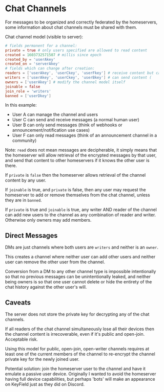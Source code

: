 
# Chat Channels

For messages to be organized and correctly federated by the homeservers, some information about chat channels must be shared with them.

Chat channel model (visible to server):

```toml
# fields permanent for a channel:
private = true # only users specified are allowed to read content
created = 1603732571507 # millis since epoch
created_by = 'userAkey'
created_on = 'serverAkey'
# fields which can change after creation:
readers = ['userAkey', 'userCkey', 'userFkey'] # receive content but cannot send anything to the channel (sends rejected by homeserver)
writers = ['userAkey', 'userCkey', 'userBkey'] # can send content (
owners = ['userAkey'] # modify the channel model itself
joinable = false
join_role = 'writers'
banned = ['userDkey']
```

In this example:
 - User A can manage the channel and users
 - User C can send and receive messages (a normal human user)
 - User B can only send messages (think of webhooks or announcement/notification use cases)
 - User F can only read messages (think of an announcement channel in a community)

Note: `read` does not mean messages are decipherable, it simply means that the homeserver will allow retrieval of the encrypted messages by that user, and send that content to other homeservers if it knows the other user is there.

If `private` is `false` then the homeserver allows retrieval of the channel content by any user.

If `joinable` is true, and `private` is false, then any user may request the homeserver to add or remove themselves from the chat channel, unless they are in `banned`.

If `private` is true and `joinable` is true, any writer AND reader of the channel can add new users to the channel as any combination of reader and writer. Otherwise only owners may add members.

## Direct Messages

DMs are just channels where both users are `writers` and neither is an `owner`.

This creates a channel where neither user can add other users and neither user can remove the other user from the channel.

Conversion from a DM to any other channel type is impossible intentionally so that no previous messages can be unintentionally leaked, and neither being owners is so that one user cannot delete or hide the entirety of the chat history against the other user's will.

## Caveats

The server does not store the private key for decrypting any of the chat channels.

If all readers of the chat channel simultaneously lose all their devices then the channel content is irrecoverable, even if it's public and open-join. Acceptable risk.

Using this model for public, open-join, open-writer channels requires at least one of the current members of the channel to re-encrypt the channel private key for the newly joined user.

Potential solution: join the homeserver user to the channel and have it emulate a passive user device. Originally I wanted to avoid the homeserver having full device capabilities, but perhaps 'bots' will make an appearance on KeyField just as they did on Discord.
